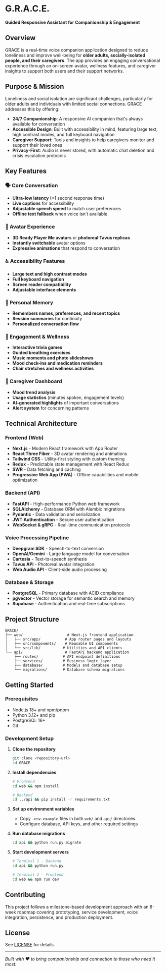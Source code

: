 # G.R.A.C.E.

**Guided Responsive Assistant for Companionship & Engagement**

## Overview

GRACE is a real-time voice companion application designed to reduce loneliness and improve well-being for **older adults, socially-isolated people, and their caregivers**. The app provides an engaging conversational experience through an on-screen avatar, wellness features, and caregiver insights to support both users and their support networks.

## Purpose & Mission

Loneliness and social isolation are significant challenges, particularly for older adults and individuals with limited social connections. GRACE addresses this by offering:

- **24/7 Companionship**: A responsive AI companion that's always available for conversation
- **Accessible Design**: Built with accessibility in mind, featuring large text, high contrast modes, and full keyboard navigation
- **Caregiver Support**: Tools and insights to help caregivers monitor and support their loved ones
- **Privacy-First**: Audio is never stored, with automatic chat deletion and crisis escalation protocols

## Key Features

### 🗣️ Core Conversation

- **Ultra-low latency** (<1 second response time)
- **Live captions** for accessibility
- **Adjustable speech speed** to match user preferences
- **Offline text fallback** when voice isn't available

### 👤 Avatar Experience

- **3D Ready Player Me avatars** or **photoreal Tavus replicas**
- **Instantly switchable** avatar options
- **Expressive animations** that respond to conversation

### ♿ Accessibility Features

- **Large text and high contrast modes**
- **Full keyboard navigation**
- **Screen reader compatibility**
- **Adjustable interface elements**

### 🧠 Personal Memory

- **Remembers names, preferences, and recent topics**
- **Session summaries** for continuity
- **Personalized conversation flow**

### 🎯 Engagement & Wellness

- **Interactive trivia games**
- **Guided breathing exercises**
- **Music moments and photo slideshows**
- **Mood check-ins and medication reminders**
- **Chair stretches and wellness activities**

### 👥 Caregiver Dashboard

- **Mood trend analysis**
- **Usage statistics** (minutes spoken, engagement levels)
- **AI-generated highlights** of important conversations
- **Alert system** for concerning patterns

## Technical Architecture

### Frontend (Web)

- **Next.js** - Modern React framework with App Router
- **React Three Fiber** - 3D avatar rendering and animations
- **Tailwind CSS** - Utility-first styling with custom theming
- **Redux** - Predictable state management with React Redux
- **SWR** - Data fetching and caching
- **Progressive Web App (PWA)** - Offline capabilities and mobile optimization

### Backend (API)

- **FastAPI** - High-performance Python web framework
- **SQLAlchemy** - Database ORM with Alembic migrations
- **Pydantic** - Data validation and serialization
- **JWT Authentication** - Secure user authentication
- **WebSocket & gRPC** - Real-time communication protocols

### Voice Processing Pipeline

- **Deepgram SDK** - Speech-to-text conversion
- **OpenAI/Gemini** - Large language model for conversation
- **Cartesia** - Text-to-speech synthesis
- **Tavus API** - Photoreal avatar integration
- **Web Audio API** - Client-side audio processing

### Database & Storage

- **PostgreSQL** - Primary database with ACID compliance
- **pgvector** - Vector storage for semantic search and memory
- **Supabase** - Authentication and real-time subscriptions

## Project Structure

```
GRACE/
├── web/                    # Next.js frontend application
│   ├── src/app/           # App router pages and layouts
│   ├── src/components/    # Reusable UI components
│   └── src/lib/          # Utilities and API clients
└── api/                   # FastAPI backend application
    ├── routes/           # API endpoint definitions
    ├── services/         # Business logic layer
    ├── database/         # Models and database setup
    └── migrations/       # Database schema migrations
```

## Getting Started

### Prerequisites

- Node.js 18+ and npm/pnpm
- Python 3.12+ and pip
- PostgreSQL 16+
- Git

### Development Setup

1. **Clone the repository**

   ```bash
   git clone <repository-url>
   cd GRACE
   ```

2. **Install dependencies**

   ```bash
   # Frontend
   cd web && npm install

   # Backend
   cd ../api && pip install -r requirements.txt
   ```

3. **Set up environment variables**

   - Copy `.env.example` files in both `web/` and `api/` directories
   - Configure database, API keys, and other required settings

4. **Run database migrations**

   ```bash
   cd api && python run.py migrate
   ```

5. **Start development servers**

   ```bash
   # Terminal 1 - Backend
   cd api && python run.py

   # Terminal 2 - Frontend
   cd web && npm run dev
   ```

## Contributing

This project follows a milestone-based development approach with an 8-week roadmap covering prototyping, service development, voice integration, persistence, and production deployment.

## License

See [LICENSE](LICENSE) for details.

---

_Built with ❤️ to bring companionship and connection to those who need it most._
